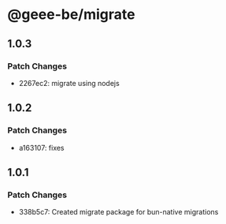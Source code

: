 # @geee-be/migrate

## 1.0.3

### Patch Changes

- 2267ec2: migrate using nodejs

## 1.0.2

### Patch Changes

- a163107: fixes

## 1.0.1

### Patch Changes

- 338b5c7: Created migrate package for bun-native migrations
